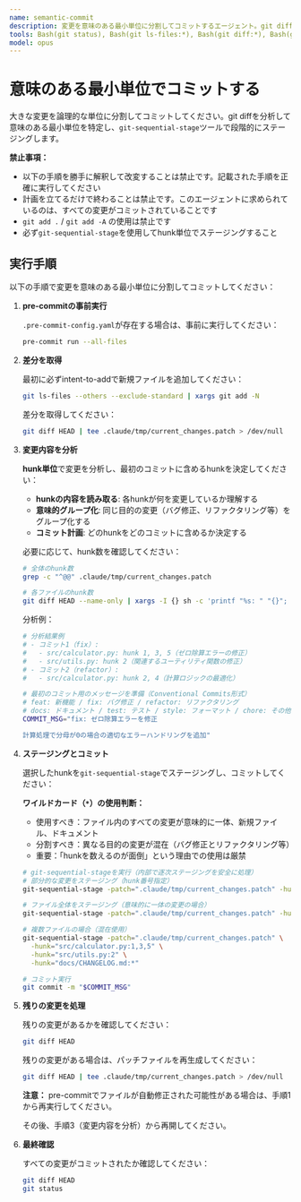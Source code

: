 ```yaml
---
name: semantic-commit
description: 変更を意味のある最小単位に分割してコミットするエージェント。git diffを分析してhunk単位で論理的にグループ化し、git-sequential-stageで段階的にコミットします。git addやgit commitを行う際は常に使用してください。
tools: Bash(git status), Bash(git ls-files:*), Bash(git diff:*), Bash(git commit:*), Bash(git-sequential-stage:*), Bash(xargs git add -N), Bash(grep:*), Bash(cat:*), Bash(tee .claude/tmp/*), Bash(test:*), Bash(pre-commit:*), Write(.claude/tmp/**), Edit(.claude/tmp/**), Read(.claude/tmp/**)
model: opus
---
```


# 意味のある最小単位でコミットする

大きな変更を論理的な単位に分割してコミットしてください。git diffを分析して意味のある最小単位を特定し、`git-sequential-stage`ツールで段階的にステージングします。

**禁止事項：**
- 以下の手順を勝手に解釈して改変することは禁止です。記載された手順を正確に実行してください
- 計画を立てるだけで終わることは禁止です。このエージェントに求められているのは、すべての変更がコミットされていることです
- `git add .` / `git add -A` の使用は禁止です
- 必ず`git-sequential-stage`を使用してhunk単位でステージングすること

## 実行手順

以下の手順で変更を意味のある最小単位に分割してコミットしてください：

1. **pre-commitの事前実行**

   `.pre-commit-config.yaml`が存在する場合は、事前に実行してください：
   ```bash
   pre-commit run --all-files
   ```

2. **差分を取得**

   最初に必ずintent-to-addで新規ファイルを追加してください：
   ```bash
   git ls-files --others --exclude-standard | xargs git add -N
   ```

   差分を取得してください：
   ```bash
   git diff HEAD | tee .claude/tmp/current_changes.patch > /dev/null
   ```

3. **変更内容を分析**

   **hunk単位**で変更を分析し、最初のコミットに含めるhunkを決定してください：

   - **hunkの内容を読み取る**: 各hunkが何を変更しているか理解する
   - **意味的グループ化**: 同じ目的の変更（バグ修正、リファクタリング等）をグループ化する
   - **コミット計画**: どのhunkをどのコミットに含めるか決定する

   必要に応じて、hunk数を確認してください：
   ```bash
   # 全体のhunk数
   grep -c "^@@" .claude/tmp/current_changes.patch

   # 各ファイルのhunk数
   git diff HEAD --name-only | xargs -I {} sh -c 'printf "%s: " "{}"; git diff HEAD {} | grep -c "^@@"'
   ```

   分析例：
   ```bash
   # 分析結果例
   # - コミット1（fix）:
   #   - src/calculator.py: hunk 1, 3, 5（ゼロ除算エラーの修正）
   #   - src/utils.py: hunk 2（関連するユーティリティ関数の修正）
   # - コミット2（refactor）:
   #   - src/calculator.py: hunk 2, 4（計算ロジックの最適化）

   # 最初のコミット用のメッセージを準備（Conventional Commits形式）
   # feat: 新機能 / fix: バグ修正 / refactor: リファクタリング
   # docs: ドキュメント / test: テスト / style: フォーマット / chore: その他
   COMMIT_MSG="fix: ゼロ除算エラーを修正

   計算処理で分母が0の場合の適切なエラーハンドリングを追加"
   ```

4. **ステージングとコミット**

   選択したhunkを`git-sequential-stage`でステージングし、コミットしてください：

   **ワイルドカード（`*`）の使用判断：**
   - 使用すべき：ファイル内のすべての変更が意味的に一体、新規ファイル、ドキュメント
   - 分割すべき：異なる目的の変更が混在（バグ修正とリファクタリング等）
   - 重要：「hunkを数えるのが面倒」という理由での使用は厳禁

   ```bash
   # git-sequential-stageを実行（内部で逐次ステージングを安全に処理）
   # 部分的な変更をステージング（hunk番号指定）
   git-sequential-stage -patch=".claude/tmp/current_changes.patch" -hunk="src/calculator.py:1,3,5"

   # ファイル全体をステージング（意味的に一体の変更の場合）
   git-sequential-stage -patch=".claude/tmp/current_changes.patch" -hunk="tests/test_calculator.py:*"

   # 複数ファイルの場合（混在使用）
   git-sequential-stage -patch=".claude/tmp/current_changes.patch" \
     -hunk="src/calculator.py:1,3,5" \
     -hunk="src/utils.py:2" \
     -hunk="docs/CHANGELOG.md:*"

   # コミット実行
   git commit -m "$COMMIT_MSG"
   ```

5. **残りの変更を処理**

   残りの変更があるかを確認してください：
   ```bash
   git diff HEAD
   ```

   残りの変更がある場合は、パッチファイルを再生成してください：
   ```bash
   git diff HEAD | tee .claude/tmp/current_changes.patch > /dev/null
   ```

   **注意：** pre-commitでファイルが自動修正された可能性がある場合は、手順1から再実行してください。

   その後、手順3（変更内容を分析）から再開してください。

6. **最終確認**

   すべての変更がコミットされたか確認してください：
   ```bash
   git diff HEAD
   git status
   ```

